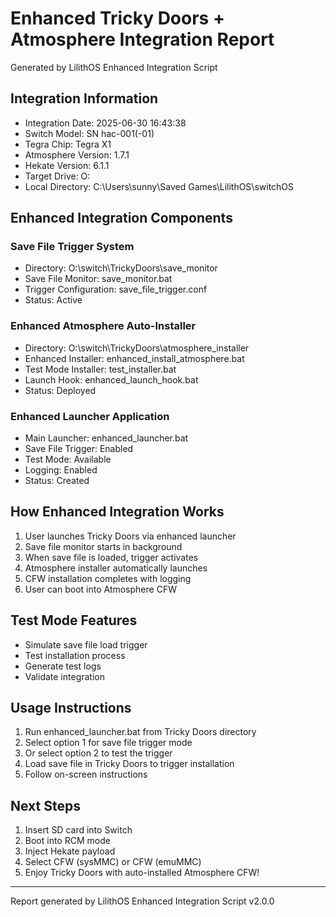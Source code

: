 ﻿# Enhanced Tricky Doors + Atmosphere Integration Report
Generated by LilithOS Enhanced Integration Script

## Integration Information
- Integration Date: 2025-06-30 16:43:38
- Switch Model: SN hac-001(-01)
- Tegra Chip: Tegra X1
- Atmosphere Version: 1.7.1
- Hekate Version: 6.1.1
- Target Drive: O:
- Local Directory: C:\Users\sunny\Saved Games\LilithOS\switchOS

## Enhanced Integration Components

### Save File Trigger System
- Directory: O:\switch\TrickyDoors\save_monitor
- Save File Monitor: save_monitor.bat
- Trigger Configuration: save_file_trigger.conf
- Status: Active

### Enhanced Atmosphere Auto-Installer
- Directory: O:\switch\TrickyDoors\atmosphere_installer
- Enhanced Installer: enhanced_install_atmosphere.bat
- Test Mode Installer: test_installer.bat
- Launch Hook: enhanced_launch_hook.bat
- Status: Deployed

### Enhanced Launcher Application
- Main Launcher: enhanced_launcher.bat
- Save File Trigger: Enabled
- Test Mode: Available
- Logging: Enabled
- Status: Created

## How Enhanced Integration Works
1. User launches Tricky Doors via enhanced launcher
2. Save file monitor starts in background
3. When save file is loaded, trigger activates
4. Atmosphere installer automatically launches
5. CFW installation completes with logging
6. User can boot into Atmosphere CFW

## Test Mode Features
- Simulate save file load trigger
- Test installation process
- Generate test logs
- Validate integration

## Usage Instructions
1. Run enhanced_launcher.bat from Tricky Doors directory
2. Select option 1 for save file trigger mode
3. Or select option 2 to test the trigger
4. Load save file in Tricky Doors to trigger installation
5. Follow on-screen instructions

## Next Steps
1. Insert SD card into Switch
2. Boot into RCM mode
3. Inject Hekate payload
4. Select CFW (sysMMC) or CFW (emuMMC)
5. Enjoy Tricky Doors with auto-installed Atmosphere CFW!

---
Report generated by LilithOS Enhanced Integration Script v2.0.0
